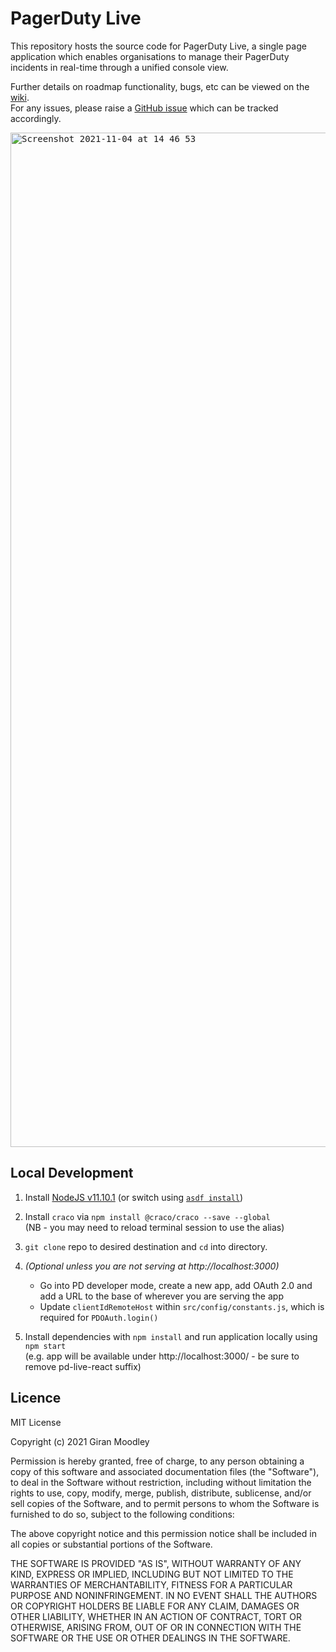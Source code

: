 # PagerDuty Live

This repository hosts the source code for PagerDuty Live, a single page application which enables organisations to manage their PagerDuty incidents in real-time through a unified console view.

Further details on roadmap functionality, bugs, etc can be viewed on the [wiki](https://github.com/giranm/pd-live-react/wiki).  
For any issues, please raise a [GitHub issue](https://github.com/giranm/pd-live-react/issues/new) which can be tracked accordingly.

<kbd>
<img width="1623" alt="Screenshot 2021-11-04 at 14 46 53" src="https://user-images.githubusercontent.com/20474443/140336293-32b06e7b-c375-4783-aac1-062b08bfe39a.png">
</kbd>

## Local Development

1. Install [NodeJS v11.10.1](https://nodejs.org/tr/blog/release/v11.10.1/) (or switch using [`asdf install`](https://github.com/asdf-vm/asdf))

2. Install `craco` via `npm install @craco/craco --save --global`  
   (NB - you may need to reload terminal session to use the alias)

3. `git clone` repo to desired destination and `cd` into directory.

4. _(Optional unless you are not serving at http://localhost:3000)_

   - Go into PD developer mode, create a new app, add OAuth 2.0 and add a URL to the base of wherever you are serving the app
   - Update `clientIdRemoteHost` within `src/config/constants.js`, which is required for `PDOAuth.login()`

5. Install dependencies with `npm install` and run application locally using `npm start`  
   (e.g. app will be available under http://localhost:3000/ - be sure to remove pd-live-react suffix)

## Licence

MIT License

Copyright (c) 2021 Giran Moodley

Permission is hereby granted, free of charge, to any person obtaining a copy
of this software and associated documentation files (the "Software"), to deal
in the Software without restriction, including without limitation the rights
to use, copy, modify, merge, publish, distribute, sublicense, and/or sell
copies of the Software, and to permit persons to whom the Software is
furnished to do so, subject to the following conditions:

The above copyright notice and this permission notice shall be included in all
copies or substantial portions of the Software.

THE SOFTWARE IS PROVIDED "AS IS", WITHOUT WARRANTY OF ANY KIND, EXPRESS OR
IMPLIED, INCLUDING BUT NOT LIMITED TO THE WARRANTIES OF MERCHANTABILITY,
FITNESS FOR A PARTICULAR PURPOSE AND NONINFRINGEMENT. IN NO EVENT SHALL THE
AUTHORS OR COPYRIGHT HOLDERS BE LIABLE FOR ANY CLAIM, DAMAGES OR OTHER
LIABILITY, WHETHER IN AN ACTION OF CONTRACT, TORT OR OTHERWISE, ARISING FROM,
OUT OF OR IN CONNECTION WITH THE SOFTWARE OR THE USE OR OTHER DEALINGS IN THE
SOFTWARE.
